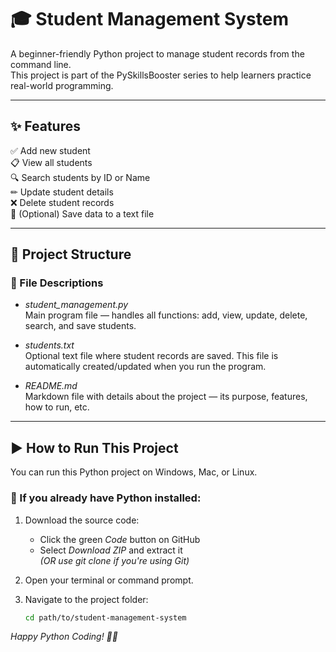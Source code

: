 

# 🎓 Student Management System

A beginner-friendly Python project to manage student records from the command line.  
This project is part of the PySkillsBooster series to help learners practice real-world programming.

---

## ✨ Features

✅ Add new student  
📋 View all students  
🔍 Search students by ID or Name  
✏ Update student details  
❌ Delete student records  
💾 (Optional) Save data to a text file  

---

## 📂 Project Structure

### 📄 File Descriptions

- *student_management.py*  
  Main program file — handles all functions: add, view, update, delete, search, and save students.

- *students.txt*  
  Optional text file where student records are saved. This file is automatically created/updated when you run the program.

- *README.md*  
  Markdown file with details about the project — its purpose, features, how to run, etc.

---

## ▶ How to Run This Project

You can run this Python project on Windows, Mac, or Linux.

### 🔹 If you already have Python installed:

1. Download the source code:  
   - Click the green *Code* button on GitHub  
   - Select *Download ZIP* and extract it  
   *(OR use git clone if you're using Git)*

2. Open your terminal or command prompt.

3. Navigate to the project folder:  
   ```bash
   cd path/to/student-management-system

*Happy Python Coding! 🐍✨*
